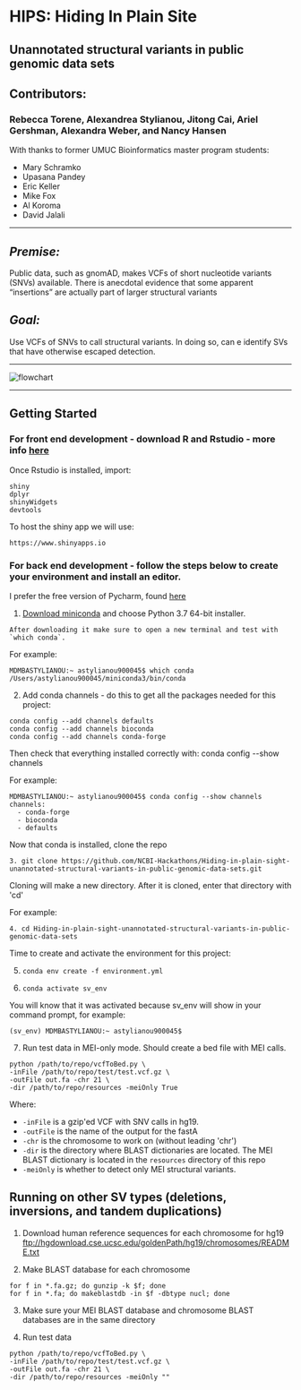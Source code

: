# HIPS: Hiding In Plain Site
## Unannotated structural variants in public genomic data sets

## Contributors:
### Rebecca Torene, Alexandrea Stylianou, Jitong Cai, Ariel Gershman, Alexandra Weber, and Nancy Hansen

With thanks to former UMUC Bioinformatics master program students:
* Mary Schramko
* Upasana Pandey
* Eric Keller
* Mike Fox
* Al Koroma
* David Jalali
---
*Premise:*
---
Public data, such as gnomAD, makes VCFs of short nucleotide variants (SNVs) available. There is anecdotal evidence that some apparent “insertions” are actually part of larger structural variants

*Goal:*
---
Use VCFs of SNVs to call structural variants. In doing so, can e identify SVs that have otherwise escaped detection.

---
![flowchart](https://github.com/NCBI-Hackathons/Hiding-in-plain-sight-unannotated-structural-variants-in-public-genomic-data-sets/blob/master/resources/prelim_flowchart.png)

---
## Getting Started
### For front end development -  download R and Rstudio - more info [here](https://www.ics.uci.edu/~sternh/courses/210/InstallingRandRStudio.pdf)

Once Rstudio is installed, import:
```
shiny
dplyr
shinyWidgets
devtools
```
To host the shiny app we will use:
```
https://www.shinyapps.io
```

### For back end development - follow the steps below to create your environment and install an editor.
I prefer the free version of Pycharm, found [here](https://www.jetbrains.com/pycharm/)

1. [Download miniconda](https://docs.conda.io/en/latest/miniconda.html) and choose Python 3.7 64-bit installer.
```
After downloading it make sure to open a new terminal and test with `which conda`.
```
For example:
```
MDMBASTYLIANOU:~ astylianou900045$ which conda
/Users/astylianou900045/miniconda3/bin/conda
```
2. Add conda channels - do this to get all the packages needed for this project:
```
conda config --add channels defaults
conda config --add channels bioconda
conda config --add channels conda-forge
```
Then check that everything installed correctly with: conda config --show channels

For example:
```
MDMBASTYLIANOU:~ astylianou900045$ conda config --show channels
channels:
  - conda-forge
  - bioconda
  - defaults
```
Now that conda is installed, clone the repo
```
3. git clone https://github.com/NCBI-Hackathons/Hiding-in-plain-sight-unannotated-structural-variants-in-public-genomic-data-sets.git
```
Cloning will make a new directory. After it is cloned, enter that directory with 'cd' 

For example:
```
4. cd Hiding-in-plain-sight-unannotated-structural-variants-in-public-genomic-data-sets
```
Time to create and activate the environment for this project:

5. ```conda env create -f environment.yml```

6. `conda activate sv_env`

You will know that it was activated because sv_env will show in your command prompt, for example:
```
(sv_env) MDMBASTYLIANOU:~ astylianou900045$
```
7. Run test data in MEI-only mode. Should create a bed file with MEI calls.
```
python /path/to/repo/vcfToBed.py \
-inFile /path/to/repo/test/test.vcf.gz \
-outFile out.fa -chr 21 \
-dir /path/to/repo/resources -meiOnly True
```
Where:
* `-inFile` is a gzip'ed VCF with SNV calls in hg19.
* `-outFile` is the name of the output for the fastA
* `-chr` is the chromosome to work on (without leading 'chr')
* `-dir` is the directory where BLAST dictionaries are located. The MEI BLAST dictionary is located in the `resources` directory of this repo
* `-meiOnly` is whether to detect only MEI structural variants. 

## Running on other SV types (deletions, inversions, and tandem duplications)
1. Download human reference sequences for each chromosome for hg19
ftp://hgdownload.cse.ucsc.edu/goldenPath/hg19/chromosomes/README.txt

2. Make BLAST database for each chromosome
```
for f in *.fa.gz; do gunzip -k $f; done
for f in *.fa; do makeblastdb -in $f -dbtype nucl; done
```
3. Make sure your MEI BLAST database and chromosome BLAST databases are in the same directory

4. Run test data
```
python /path/to/repo/vcfToBed.py \
-inFile /path/to/repo/test/test.vcf.gz \
-outFile out.fa -chr 21 \
-dir /path/to/repo/resources -meiOnly ""
```

